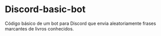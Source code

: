 # Discord-basic-bot
Código básico de um bot para Discord que envia aleatoriamente frases marcantes de livros conhecidos.
